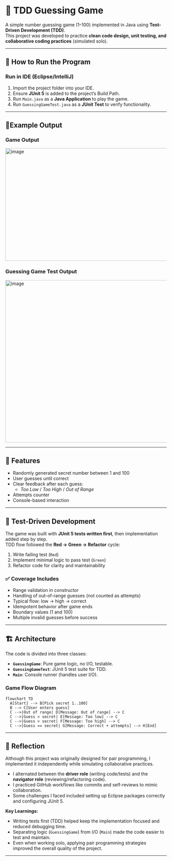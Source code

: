 # 🎯 TDD Guessing Game

A simple number guessing game (1–100) implemented in Java using **Test-Driven Development (TDD)**.  
This project was developed to practice **clean code design, unit testing, and collaborative coding practices** (simulated solo).  

---
## 🚀 How to Run the Program

### Run in IDE (Eclipse/IntelliJ)
1. Import the project folder into your IDE.  
2. Ensure **JUnit 5** is added to the project’s Build Path.  
3. Run `Main.java` as a **Java Application** to play the game.  
4. Run `GuessingGameTest.java` as a **JUnit Test** to verify functionality.

---

## 📝Example Output
### Game Output
<img width="951" height="351" alt="image" src="https://github.com/user-attachments/assets/9cbb7871-cc24-4556-9599-de3a2576f653" />

### Guessing Game Test Output
<img width="1280" height="506" alt="image" src="https://github.com/user-attachments/assets/236a26be-e6d0-417a-928a-48ebc0052f75" />

---

## 📌 Features
- Randomly generated secret number between 1 and 100  
- User guesses until correct  
- Clear feedback after each guess:
  - *Too Low* / *Too High* / *Out of Range*  
- Attempts counter  
- Console-based interaction  

---

## 🧪 Test-Driven Development
The game was built with **JUnit 5 tests written first**, then implementation added step by step.  
TDD flow followed the **Red → Green → Refactor** cycle:

1. Write failing test (`Red`)  
2. Implement minimal logic to pass test (`Green`)  
3. Refactor code for clarity and maintainability  

### ✅ Coverage Includes
- Range validation in constructor  
- Handling of out-of-range guesses (not counted as attempts)  
- Typical flow: low → high → correct  
- Idempotent behavior after game ends  
- Boundary values (1 and 100)  
- Multiple invalid guesses before success  

---

## 🏗️ Architecture
The code is divided into three classes:  

- **`GuessingGame`**: Pure game logic, no I/O, testable.  
- **`GuessingGameTest`**: JUnit 5 test suite for TDD.  
- **`Main`**: Console runner (handles user I/O).


### Game Flow Diagram
```mermaid
flowchart TD
  A[Start] --> B[Pick secret 1..100]
  B --> C[User enters guess]
  C -->|Out of range| D[Message: Out of range] --> C
  C -->|Guess < secret| E[Message: Too low] --> C
  C -->|Guess > secret| F[Message: Too high] --> C
  C -->|Guess == secret| G[Message: Correct + attempts] --> H[End]
```
---

## 📝 Reflection
Although this project was originally designed for pair programming, I implemented it independently while simulating collaborative practices.  

- I alternated between the **driver role** (writing code/tests) and the **navigator role** (reviewing/refactoring code).  
- I practiced GitHub workflows like commits and self-reviews to mimic collaboration.  
- Some challenges I faced included setting up Eclipse packages correctly and configuring JUnit 5.  

**Key Learnings:**
- Writing tests first (TDD) helped keep the implementation focused and reduced debugging time.  
- Separating logic (`GuessingGame`) from I/O (`Main`) made the code easier to test and maintain.  
- Even when working solo, applying pair programming strategies improved the overall quality of the project.  

---

